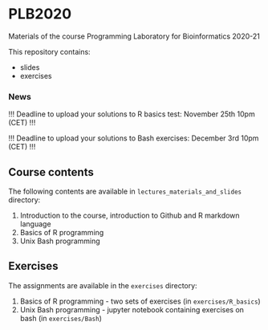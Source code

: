 # PLB2020

Materials of the course Programming Laboratory for Bioinformatics 2020-21

This repository contains:
- slides 
- exercises

### News
!!! Deadline to upload your solutions to R basics test: November 25th 10pm (CET) !!!

!!! Deadline to upload your solutions to Bash exercises: December 3rd 10pm (CET) !!!

## Course contents
The following contents are available in ```lectures_materials_and_slides``` directory:
1. Introduction to the course, introduction to Github and R markdown language
2. Basics of R programming
3. Unix Bash programming

## Exercises
The assignments are available in the ```exercises``` directory:
1. Basics of R programming - two sets of exercises (in ```exercises/R_basics```)
2. Unix Bash programming - jupyter notebook containing exercises on bash (in ```exercises/Bash```)
